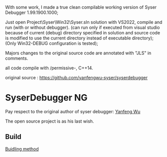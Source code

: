 With some work, I made a true clean compilable working version of Syser Debugger 1.99.1900.1000;

Just open Project\Syser\Win32\Syser.sln solution with VS2022, compile and run (with or without debugger).
(can run only if executed from visual studio because of current (debug) directory specified in solution
 and source code is modified to use the current directory instead of executable directory);
 (Only Win32-DEBUG configuration is tested);

Majors changes to the original source code are annotated with "JLS" in comments.

all code compile with /permissive-, C++14.


original source :
https://github.com/yanfengwu-syser/syserdebugger


# SyserDebugger NG

Pay respect to the original author of syser debugger: [Yanfeng Wu](ori_author.md)

The open source project is as his last wish.



## Build

[Buidling method](Doc/build.md)
